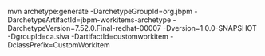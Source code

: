 mvn archetype:generate -DarchetypeGroupId=org.jbpm -DarchetypeArtifactId=jbpm-workitems-archetype -DarchetypeVersion=7.52.0.Final-redhat-00007 -Dversion=1.0.0-SNAPSHOT -DgroupId=ca.siva -DartifactId=customworkitem -DclassPrefix=CustomWorkItem
